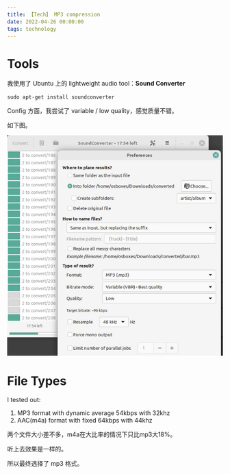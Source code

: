 ```yaml
---
title: 【Tech】 MP3 compression
date: 2022-04-26 00:00:00
tags: technology
---
```


# Tools

我使用了 Ubuntu 上的 lightweight audio tool：__Sound Converter__

	sudo apt-get install soundconverter

Config 方面，我尝试了 variable / low quality，感觉质量不错。

如下图。

![](/images/mp3-compression-sound-converter.jpg)

# File Types

I tested out: 

1. MP3 format with dynamic average 54kbps with 32khz
1. AAC(m4a) format with fixed 64kbps with 44khz

两个文件大小差不多，m4a在大比率的情况下只比mp3大18%。

听上去效果是一样的。

所以最终选择了 mp3 格式。
